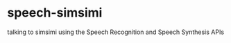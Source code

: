 speech-simsimi
==============

talking to simsimi using the Speech Recognition and Speech Synthesis APIs